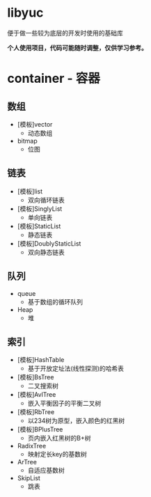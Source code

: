 # libyuc
便于做一些较为底层的开发时使用的基础库

**个人使用项目，代码可能随时调整，仅供学习参考。**

# container - 容器
## 数组
- [模板]vector
    - 动态数组
- bitmap
    - 位图
## 链表
- [模板]list
    - 双向循环链表
- [模板]SinglyList
    - 单向链表
- [模板]StaticList
    - 静态链表
- [模板]DoublyStaticList
    - 双向静态链表
## 队列
- queue
    - 基于数组的循环队列
- Heap
    - 堆
## 索引
- [模板]HashTable
    - 基于开放定址法(线性探测)的哈希表
- [模板]BsTree
    - 二叉搜索树
- [模板]AvlTree
    - 嵌入平衡因子的平衡二叉树
- [模板]RbTree
    - 以234树为原型，嵌入颜色的红黑树
- [模板]BPlusTree
    - 页内嵌入红黑树的B+树
- RadixTree
    - 映射定长key的基数树
- ArTree
    - 自适应基数树
- SkipList
    - 跳表